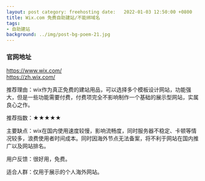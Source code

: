 ```yaml
---
layout: post category: freehosting date:   2022-01-03 12:50:00 +0800
title: Wix.com 免费自助建站/不能绑域名
tags:
- 自助建站
background: ../img/post-bg-poem-21.jpg
---
```



### 官网地址
https://www.wix.com/<br>
https://zh.wix.com/

推荐理由：wix作为真正免费的建站用品，可以选择多个模板设计网站，功能强大，但是一些功能需要付费，付费项完全不影响制作一个基础的展示型网站，实属良心之作。

推荐指数：★★★★★

主要缺点：wix在国内使用速度较慢，影响流畅度，同时服务器不稳定、卡顿等情况较多，浪费使用者时间成本。同时因海外节点无法备案，将不利于网站在国内推广以及网站排名。

用户反馈：很好用，免费。

适合人群：仅用于展示的个人海外网站。